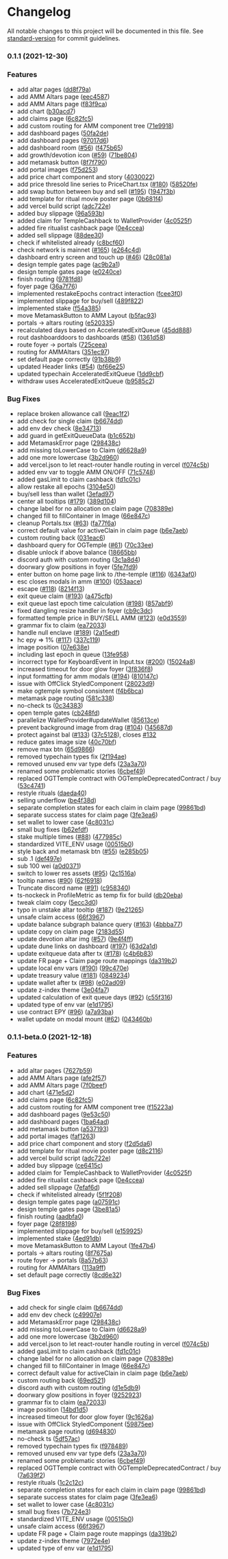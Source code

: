 # Changelog

All notable changes to this project will be documented in this file. See [standard-version](https://github.com/conventional-changelog/standard-version) for commit guidelines.

### 0.1.1 (2021-12-30)


### Features

* add altar pages ([dd8f79a](https://github.com/TempleDAO/dapp/commit/dd8f79ad7e3a81852c22b8b6f4616e9c307ee172))
* add AMM Altars page ([eec4587](https://github.com/TempleDAO/dapp/commit/eec4587f1c2c32338096620dd22791d27fcc7cb6))
* add AMM Altars page ([f83f9ca](https://github.com/TempleDAO/dapp/commit/f83f9cacf7e9aa12a898a9be0bd6a9b71593e460))
* add chart ([b30acd7](https://github.com/TempleDAO/dapp/commit/b30acd7ab0779e2117df4b44f7f4ec419b033c30))
* add claims page ([6c82fc5](https://github.com/TempleDAO/dapp/commit/6c82fc573e1b5afa523d8d8753a1f2cc95f0bf6f))
* add custom routing for AMM component tree ([71e9918](https://github.com/TempleDAO/dapp/commit/71e9918f81ca5bca815b4ff17e9044703f8c7bcd))
* add dashboard pages ([50fa2de](https://github.com/TempleDAO/dapp/commit/50fa2deef0650d78869aef91e001ca40b88c1bef))
* add dashboard pages ([97017d6](https://github.com/TempleDAO/dapp/commit/97017d6981a19490073fe06d50a8f59f9dc13319))
* add dashboard room ([#56](https://github.com/TempleDAO/dapp/issues/56)) ([f475b65](https://github.com/TempleDAO/dapp/commit/f475b6549f35190c522c781e599c30bc452f2ffe))
* add growth/devotion icon ([#59](https://github.com/TempleDAO/dapp/issues/59)) ([71be804](https://github.com/TempleDAO/dapp/commit/71be804c6f52c9a59de5e36cc813a34ac6d95493))
* add metamask button ([8f7f790](https://github.com/TempleDAO/dapp/commit/8f7f7908e8c8b0249324a25088160646b5c9751c))
* add portal images ([f75d253](https://github.com/TempleDAO/dapp/commit/f75d25340e806c4e99533a1b628c073adc222cce))
* add price chart component and story ([4030022](https://github.com/TempleDAO/dapp/commit/403002298ee24e5b2a97eb4909d6a3e2e21cf385))
* add price thresold line series to PriceChart.tsx ([#180](https://github.com/TempleDAO/dapp/issues/180)) ([58520fe](https://github.com/TempleDAO/dapp/commit/58520fed7c88896d4ce0ffaff46bb9204604f53f))
* add swap button between buy and sell ([#195](https://github.com/TempleDAO/dapp/issues/195)) ([1947f3b](https://github.com/TempleDAO/dapp/commit/1947f3b6378d7fd29fe75bdf2f54089ce42dfd7d))
* add template for ritual movie poster page ([0b681f4](https://github.com/TempleDAO/dapp/commit/0b681f47c04c2df948bf9e53e7f5f42d439caa77))
* add vercel build script ([adc722e](https://github.com/TempleDAO/dapp/commit/adc722e36d5b972e627b55de7b020d52727e86e5))
* added buy slippage ([96a593b](https://github.com/TempleDAO/dapp/commit/96a593bd727acf0d06a2f7a628755cbefd10030c))
* added claim for TempleCashback to WalletProvider ([4c0525f](https://github.com/TempleDAO/dapp/commit/4c0525f337c5f760d41e8c7f5e7fba4a558255c7))
* added fire ritualist cashback page ([0e4ccea](https://github.com/TempleDAO/dapp/commit/0e4cceaa66eff07434c890a3e713c16e5c8ddd3c))
* added sell slippage ([88dee30](https://github.com/TempleDAO/dapp/commit/88dee30a08c6d7496a2116df62dd38ad97db7c0c))
* check if whitelisted already ([c8bcf60](https://github.com/TempleDAO/dapp/commit/c8bcf602856126505d5504672f31abac7d570aa2))
* check network is mainnet ([#165](https://github.com/TempleDAO/dapp/issues/165)) ([e264c4d](https://github.com/TempleDAO/dapp/commit/e264c4d40a4e1be9de4018d9a170e35da2d91bb2))
* dashboard entry screen and touch up ([#46](https://github.com/TempleDAO/dapp/issues/46)) ([28c081a](https://github.com/TempleDAO/dapp/commit/28c081a3f49ea190a6cef870631524aa15b1e761))
* design temple gates page ([ac9b2a1](https://github.com/TempleDAO/dapp/commit/ac9b2a1d070a9f50ef011253035972e3773afa2e))
* design temple gates page ([e0240ce](https://github.com/TempleDAO/dapp/commit/e0240ce4efccf78d0296e64c5856c6a3b2a0d621))
* finish routing ([9781fd8](https://github.com/TempleDAO/dapp/commit/9781fd833e5472ae44a3a1f130a1237d4a37e6b9))
* foyer page ([36a7f76](https://github.com/TempleDAO/dapp/commit/36a7f7646db7539e06b49a7a1bc35b3273c7459f))
* implemented restakeEpochs contract interaction ([fcee3f0](https://github.com/TempleDAO/dapp/commit/fcee3f0163eed2e544394300da81523d2196f89d))
* implemented slippage for buy/sell ([489f822](https://github.com/TempleDAO/dapp/commit/489f822b6d1daed781abf968ad72a72fcb16d5b2))
* implemented stake ([f54a385](https://github.com/TempleDAO/dapp/commit/f54a38553b6ba1454ee9e9f50c56fc246f97b4cc))
* move MetamaskButton to AMM Layout ([b5fac93](https://github.com/TempleDAO/dapp/commit/b5fac933cca1b85da3c9cc4f61e3ddba77d8e604))
* portals -> altars routing ([e520335](https://github.com/TempleDAO/dapp/commit/e520335fdf7754bf4da64502c568a0b806848dfb))
* recalculated days based on AcceleratedExitQueue ([45dd888](https://github.com/TempleDAO/dapp/commit/45dd888f23a0718491330ffa4e7491a8aa534e2b))
* rout dashboarddoors to dashboards ([#58](https://github.com/TempleDAO/dapp/issues/58)) ([1361d58](https://github.com/TempleDAO/dapp/commit/1361d58aa788a178c0d91239e25c475cb8c95ccd))
* route foyer -> portals ([725ceea](https://github.com/TempleDAO/dapp/commit/725ceea1893347948c0b0421a9f3754b61f8dc56))
* routing for AMMAltars ([351ec97](https://github.com/TempleDAO/dapp/commit/351ec97773f2384b776fc1cd7e9585be5a5456f6))
* set default page correctly ([91b38b9](https://github.com/TempleDAO/dapp/commit/91b38b973ed020755e242f90eccd2421fc78ae61))
* updated Header links ([#54](https://github.com/TempleDAO/dapp/issues/54)) ([bf66e25](https://github.com/TempleDAO/dapp/commit/bf66e25ffd06847e5554c4463da37f2f704ce513))
* updated typechain AcceleratedExitQueue ([1dd9cbf](https://github.com/TempleDAO/dapp/commit/1dd9cbf9bf06e65583f94a30af8e9ed34bca6753))
* withdraw uses AcceleratedExitQueue ([b9585c2](https://github.com/TempleDAO/dapp/commit/b9585c27d92dece582e45a1d52c7be5e12025f77))


### Bug Fixes

*  replace broken allowance call ([9eac1f2](https://github.com/TempleDAO/dapp/commit/9eac1f2afd4a34ab490f0bbc51015fe8e81a69a2))
* add check for single claim ([b6674dd](https://github.com/TempleDAO/dapp/commit/b6674dd7b4c1cad635f991c8bcd87bafbbea7b86))
* add env dev check ([8e34713](https://github.com/TempleDAO/dapp/commit/8e347133f75039ea651ce7266d1fb408a5e817b6))
* add guard in getExitQueueData ([b1c652b](https://github.com/TempleDAO/dapp/commit/b1c652b4037dbafc7a1b82308bb633eafd6dd917))
* add MetamaskError page ([298438c](https://github.com/TempleDAO/dapp/commit/298438c6dc776e234a097c3edc956344ca8270d6))
* add missing toLowerCase to Claim ([d6628a9](https://github.com/TempleDAO/dapp/commit/d6628a960697f31f02e931c4d9d49ec99596c68f))
* add one more lowercase ([3b2d960](https://github.com/TempleDAO/dapp/commit/3b2d96094551d3a5eae368112a383e0f85c70208))
* add vercel.json to let react-router handle routing in vercel ([f074c5b](https://github.com/TempleDAO/dapp/commit/f074c5b9af12834aea0f42e2713eb4f68d142ccb))
* added env var to toggle AMM ON/OFF ([71c5748](https://github.com/TempleDAO/dapp/commit/71c5748467078808c11c43683ed3a35d9aa17ae6))
* added gasLimit to claim cashback ([fd1c01c](https://github.com/TempleDAO/dapp/commit/fd1c01c79c7a9de5cc71c5d848b160721e88910f))
* allow restake all epochs ([3104e50](https://github.com/TempleDAO/dapp/commit/3104e50c60729ab3f007cd0df75e761fe0f13449))
* buy/sell less than wallet ([3efad97](https://github.com/TempleDAO/dapp/commit/3efad972707849016d2824b1e3fcdfab24308261))
* center all tooltips ([#179](https://github.com/TempleDAO/dapp/issues/179)) ([389d104](https://github.com/TempleDAO/dapp/commit/389d104e42bc1965ab7a30cf2b48b6c385262b65))
* change label for no allocation on claim page ([708389e](https://github.com/TempleDAO/dapp/commit/708389ec771825ddb19d9285058e7ecf0d2a4c66))
* changed fill to fillContainer in Image ([66e847c](https://github.com/TempleDAO/dapp/commit/66e847cbe58e11e794bc69f8c9eb2f7525fe1117))
* cleanup Portals.tsx ([#63](https://github.com/TempleDAO/dapp/issues/63)) ([fa77f6a](https://github.com/TempleDAO/dapp/commit/fa77f6a8a88d0233be1c2b40d0ffae067b5f434a))
* correct default value for activeClain in claim page ([b6e7aeb](https://github.com/TempleDAO/dapp/commit/b6e7aeb338bfc95526724e3d00c86dfadc24399f))
* custom routing back ([031eac6](https://github.com/TempleDAO/dapp/commit/031eac6877e5575da4aa2b1fff223c08ee9c4282))
* dashboard query for OGTemple ([#61](https://github.com/TempleDAO/dapp/issues/61)) ([70c33ee](https://github.com/TempleDAO/dapp/commit/70c33ee6f02e345b56381c4a708078fbdb9474c9))
* disable unlock if above balance ([18665bb](https://github.com/TempleDAO/dapp/commit/18665bb42a7574ba026df23cc1b2d451194fb6eb))
* discord auth with custom routing ([3c1a8d4](https://github.com/TempleDAO/dapp/commit/3c1a8d438bc6e1c67d0184dd0d92084684098424))
* doorwary glow positions in foyer ([5fe7fd9](https://github.com/TempleDAO/dapp/commit/5fe7fd9ac2e6dcd893af149f81aef2e1d97c1687))
* enter button on home page link to /the-temple ([#116](https://github.com/TempleDAO/dapp/issues/116)) ([6343af0](https://github.com/TempleDAO/dapp/commit/6343af05e5bdd2fec221bf0dfa05ea346001e70f))
* esc closes modals in amm ([#100](https://github.com/TempleDAO/dapp/issues/100)) ([053aace](https://github.com/TempleDAO/dapp/commit/053aace9301ed6a7261923bde5a1eca0dcd6c690))
* escape ([#118](https://github.com/TempleDAO/dapp/issues/118)) ([8214f13](https://github.com/TempleDAO/dapp/commit/8214f1307e07e95fc2d7f8d430403aad70d431b9))
* exit queue claim ([#193](https://github.com/TempleDAO/dapp/issues/193)) ([a475cfb](https://github.com/TempleDAO/dapp/commit/a475cfb28d0877a95d6a69c8d47e4172a30c55c6))
* exit queue last epoch time calculation ([#198](https://github.com/TempleDAO/dapp/issues/198)) ([857abf9](https://github.com/TempleDAO/dapp/commit/857abf9e1abd08a98dd4b201d09b9afcd1b32fed))
* fixed dangling resize handler in foyer ([cb9c3dc](https://github.com/TempleDAO/dapp/commit/cb9c3dcf6ab06977c22a2d570bdd24c172acfc13))
* formatted temple price in BUY/SELL AMM ([#123](https://github.com/TempleDAO/dapp/issues/123)) ([e0d3559](https://github.com/TempleDAO/dapp/commit/e0d3559fc9cc3834484bae6514aaa8402eeea744))
* grammar fix to claim ([ea72033](https://github.com/TempleDAO/dapp/commit/ea720338e92f28a104c0d8f2cabb017daa4eece5))
* handle null enclave ([#189](https://github.com/TempleDAO/dapp/issues/189)) ([2a15edf](https://github.com/TempleDAO/dapp/commit/2a15edfeb86cc42565434178adb673f58fca7a53))
* hc epy => 1% ([#117](https://github.com/TempleDAO/dapp/issues/117)) ([337c119](https://github.com/TempleDAO/dapp/commit/337c119bf94d52cbe7739e3220a6c49390b4d1c6))
* image position ([07e638e](https://github.com/TempleDAO/dapp/commit/07e638e6534a84f530ee11b2a1ed5e5b050347f5))
* including last epoch in queue ([13fe958](https://github.com/TempleDAO/dapp/commit/13fe95896ff11ac17dfd935ed43774e6934c5b68))
* incorrect type for KeyboardEvent in Input.tsx ([#200](https://github.com/TempleDAO/dapp/issues/200)) ([15024a8](https://github.com/TempleDAO/dapp/commit/15024a816b3f18b8dd92488559c1484c6c8c2753))
* increased timeout for door glow foyer ([3f836f8](https://github.com/TempleDAO/dapp/commit/3f836f803e085cc142596bea177423330db60cba))
* input formatting for amm modals ([#194](https://github.com/TempleDAO/dapp/issues/194)) ([810147c](https://github.com/TempleDAO/dapp/commit/810147c53ee5853c1c3bbb334edf79c3c7922a7c))
* issue with OffClick StyledComponent ([28023d9](https://github.com/TempleDAO/dapp/commit/28023d95eb78d21e32265858c6437d41b78e3551))
* make ogtemple symbol consistent ([f4b6bca](https://github.com/TempleDAO/dapp/commit/f4b6bca00e88de50b48510fe6a4ed5639ffa6637))
* metamask page routing ([581c338](https://github.com/TempleDAO/dapp/commit/581c3382c49b8e2ce886bb19f7323a507636e8e0))
* no-check ts ([0c34383](https://github.com/TempleDAO/dapp/commit/0c343834dedd93ffd1f5209be35d9d9d6727e225))
* open temple gates ([cb248fd](https://github.com/TempleDAO/dapp/commit/cb248fd6ce9e75f7b8aaf4c7852e09a9dffbd892))
* parallelize WalletProvider#updateWallet ([85613ce](https://github.com/TempleDAO/dapp/commit/85613ce75a589d64ef4746116ef6b2103b13442d))
* prevent background image from drag ([#104](https://github.com/TempleDAO/dapp/issues/104)) ([145687d](https://github.com/TempleDAO/dapp/commit/145687d29fd8bd1012770d48648d10a1de73c9b8))
* protect against bal ([#133](https://github.com/TempleDAO/dapp/issues/133)) ([37c5128](https://github.com/TempleDAO/dapp/commit/37c51284b805fee8e9300010c26382710c112278)), closes [#132](https://github.com/TempleDAO/dapp/issues/132)
* reduce gates image size ([40c70bf](https://github.com/TempleDAO/dapp/commit/40c70bfafab213c8cb0d8134f2c05851d7bc8690))
* remove max btn ([65d9866](https://github.com/TempleDAO/dapp/commit/65d98663b19c206268fada661dafd23443f1bb15))
* removed typechain types fix ([2f194ae](https://github.com/TempleDAO/dapp/commit/2f194aeb5bfa3d24f48ed725b05964dec5a8ad3c))
* removed unused env var type defs ([23a3a70](https://github.com/TempleDAO/dapp/commit/23a3a70ca1c6d2d9ecd39c2363655ad81aa1913d))
* renamed some problematic stories ([6cbef49](https://github.com/TempleDAO/dapp/commit/6cbef4980c81f314132f4145bc5fec21d0568b37))
* replaced OGTTemple contract with OGTempleDeprecatedContract / buy ([53c4741](https://github.com/TempleDAO/dapp/commit/53c4741861f2b0f0e2c4d9816a323e6f5f619df6))
* restyle rituals ([daeda40](https://github.com/TempleDAO/dapp/commit/daeda40b454e6827e4bfa1875d042feabf58441a))
* selling underflow ([be4f38d](https://github.com/TempleDAO/dapp/commit/be4f38de6b31cc42694e8ee25e1b2506a8ee73d5))
* separate completion states for each claim in claim page ([99861bd](https://github.com/TempleDAO/dapp/commit/99861bdaff7a8b67d8fd930ad93ff1acd35aec1d))
* separate success states for claim page ([3fe3ea6](https://github.com/TempleDAO/dapp/commit/3fe3ea64879fc5b18bff94673b17db4b0d9b7847))
* set wallet to lower case ([4c8031c](https://github.com/TempleDAO/dapp/commit/4c8031c1c861263a57869db2e78b3cb85e4beab3))
* small bug fixes ([b62efdf](https://github.com/TempleDAO/dapp/commit/b62efdff2bfdcd977b1a9111f22283f1acb88455))
* stake multiple times ([#88](https://github.com/TempleDAO/dapp/issues/88)) ([477985c](https://github.com/TempleDAO/dapp/commit/477985c395a1f4b340f9fd2e9a1fed04c54e72a2))
* standardized VITE_ENV usage ([00515b0](https://github.com/TempleDAO/dapp/commit/00515b0f3a514aafa19789fcc1c644ba8564bf07))
* style back and metamask btn ([#55](https://github.com/TempleDAO/dapp/issues/55)) ([e285b05](https://github.com/TempleDAO/dapp/commit/e285b051896217c4dd3225503d3f3b772b58d1e0))
* sub .1 ([def497e](https://github.com/TempleDAO/dapp/commit/def497e9c9748ad5301d1dbf30f2eb3eb0e8a1cd))
* sub 100 wei ([a0d0371](https://github.com/TempleDAO/dapp/commit/a0d0371451c27a022095a2d883696e3fbfc5567b))
* switch to lower res assets ([#95](https://github.com/TempleDAO/dapp/issues/95)) ([2c1516a](https://github.com/TempleDAO/dapp/commit/2c1516abe6b9d75e6cb47d511e2d5579ab6f8dfe))
* tooltip names ([#90](https://github.com/TempleDAO/dapp/issues/90)) ([62f6918](https://github.com/TempleDAO/dapp/commit/62f6918be0e19ce87f3b9b419737b400475677bc))
* Truncate discord name ([#91](https://github.com/TempleDAO/dapp/issues/91)) ([c958340](https://github.com/TempleDAO/dapp/commit/c95834056f13e9822a073f69acf109d15cbe95a4))
* ts-nockeck in ProfileMetric as temp fix for build ([db20eba](https://github.com/TempleDAO/dapp/commit/db20eba30415fc37eb65ca0ebf9a870d72bec01a))
* tweak claim copy ([5ecc3d0](https://github.com/TempleDAO/dapp/commit/5ecc3d04f17ae171f3e3f6621137d1431d3f497d))
* typo in unstake altar tooltip ([#187](https://github.com/TempleDAO/dapp/issues/187)) ([9e21265](https://github.com/TempleDAO/dapp/commit/9e212654cd5529691c491bc50cbb1e470fd5055c))
* unsafe claim access ([66f3967](https://github.com/TempleDAO/dapp/commit/66f396737515f14ffdb99d7c1972b7f36f5255bc))
* update balance subgraph balance query ([#163](https://github.com/TempleDAO/dapp/issues/163)) ([4bbba77](https://github.com/TempleDAO/dapp/commit/4bbba774b659dfebaeb5157ddfac2a76b24a28d6))
* update copy on claim page ([2183d55](https://github.com/TempleDAO/dapp/commit/2183d5552767b2c38f46a782b98809dfc158a49e))
* update devotion altar img ([#57](https://github.com/TempleDAO/dapp/issues/57)) ([9e4f4ff](https://github.com/TempleDAO/dapp/commit/9e4f4ff16c09f7f203001eeda79d1c51c4200547))
* update dune links on dashboard ([#197](https://github.com/TempleDAO/dapp/issues/197)) ([63d2a1d](https://github.com/TempleDAO/dapp/commit/63d2a1d3e51e3118d146b46fb3a0aea8eeac2105))
* update exitqueue data after tx ([#178](https://github.com/TempleDAO/dapp/issues/178)) ([c4b6b83](https://github.com/TempleDAO/dapp/commit/c4b6b83594077a7e5aa6e5bbbee8f606c93a6a37))
* update FR page + Claim page route mappings ([da319b2](https://github.com/TempleDAO/dapp/commit/da319b28a2fd6d9470675ce765071c70b0553542))
* update local env vars ([#190](https://github.com/TempleDAO/dapp/issues/190)) ([99c470e](https://github.com/TempleDAO/dapp/commit/99c470ec35af79b2e237ef09458f1e8c955a47e1))
* update treasury value ([#181](https://github.com/TempleDAO/dapp/issues/181)) ([0849234](https://github.com/TempleDAO/dapp/commit/08492348c9737428b4341ad77213ab568e83f039))
* update wallet after tx ([#98](https://github.com/TempleDAO/dapp/issues/98)) ([e02ad09](https://github.com/TempleDAO/dapp/commit/e02ad0979732b9bf30309d59066895364e857905))
* update z-index theme ([3e04fa7](https://github.com/TempleDAO/dapp/commit/3e04fa79daeda184ce738581b40307a70641a29d))
* updated calculation of exit queue days ([#92](https://github.com/TempleDAO/dapp/issues/92)) ([c55f316](https://github.com/TempleDAO/dapp/commit/c55f31662bcff0e1af561f4d794f075fabf7628a))
* updated type of env var ([e1d1795](https://github.com/TempleDAO/dapp/commit/e1d1795a198f7b6f3ee5f2710c4cc213c9ee4a99))
* use contract EPY ([#96](https://github.com/TempleDAO/dapp/issues/96)) ([a7a93ba](https://github.com/TempleDAO/dapp/commit/a7a93baff69e1e552691a48bcf9ef640c7e8acb0))
* wallet update on modal mount ([#62](https://github.com/TempleDAO/dapp/issues/62)) ([043460b](https://github.com/TempleDAO/dapp/commit/043460b8d35d8d4ec838085aef43b50fc229ee6d))

### 0.1.1-beta.0 (2021-12-18)


### Features

* add altar pages ([7627b59](https://crypto-host/TempleDAO/dapp/commit/7627b59e7d34485d0748f22e59befa82917d1efc))
* add AMM Altars page ([afe2f57](https://crypto-host/TempleDAO/dapp/commit/afe2f575923854b0cc7f1d62815554ea965d6ebe))
* add AMM Altars page ([7f0beef](https://crypto-host/TempleDAO/dapp/commit/7f0beef575c5ea7596a563b92f5eaac553edf54b))
* add chart ([471e5d2](https://crypto-host/TempleDAO/dapp/commit/471e5d233653e9220c349eb043cf7d7a24ad7e88))
* add claims page ([6c82fc5](https://crypto-host/TempleDAO/dapp/commit/6c82fc573e1b5afa523d8d8753a1f2cc95f0bf6f))
* add custom routing for AMM component tree ([f15223a](https://crypto-host/TempleDAO/dapp/commit/f15223a8e9e7e01884a9ebb9ec1297e2ae0def54))
* add dashboard pages ([9e53c50](https://crypto-host/TempleDAO/dapp/commit/9e53c50f574ae7ae17f4b447748e01face438a6a))
* add dashboard pages ([1ba64ad](https://crypto-host/TempleDAO/dapp/commit/1ba64addf37ccdbb44450fbdbdd6774a60081a8e))
* add metamask button ([a537193](https://crypto-host/TempleDAO/dapp/commit/a537193a084d34839cf49cbd4ab2e160ed81b84c))
* add portal images ([faf1263](https://crypto-host/TempleDAO/dapp/commit/faf1263927076cccd9378c400497fe4496b6d9e9))
* add price chart component and story ([f2d5da6](https://crypto-host/TempleDAO/dapp/commit/f2d5da632140fad4392fdc7a6828c0d57ee7eaad))
* add template for ritual movie poster page ([d8c2116](https://crypto-host/TempleDAO/dapp/commit/d8c211665a03430a56028000a08ceba017b1fabc))
* add vercel build script ([adc722e](https://crypto-host/TempleDAO/dapp/commit/adc722e36d5b972e627b55de7b020d52727e86e5))
* added buy slippage ([ce6415c](https://crypto-host/TempleDAO/dapp/commit/ce6415c979fa1d110a821c973baddfd1b17280ef))
* added claim for TempleCashback to WalletProvider ([4c0525f](https://crypto-host/TempleDAO/dapp/commit/4c0525f337c5f760d41e8c7f5e7fba4a558255c7))
* added fire ritualist cashback page ([0e4ccea](https://crypto-host/TempleDAO/dapp/commit/0e4cceaa66eff07434c890a3e713c16e5c8ddd3c))
* added sell slippage ([7efaf6d](https://crypto-host/TempleDAO/dapp/commit/7efaf6d02a747c11d052cce5d2ee4cebd71e1398))
* check if whitelisted already ([5f1f208](https://crypto-host/TempleDAO/dapp/commit/5f1f20849aa3b492dadaad0e04ad9e6b5b0327f5))
* design temple gates page ([a07591c](https://crypto-host/TempleDAO/dapp/commit/a07591c3832cf1b9bfc230e4f643bedaa9d32a83))
* design temple gates page ([3be81a5](https://crypto-host/TempleDAO/dapp/commit/3be81a5f2136d34a53c5640d3b622043756a85ce))
* finish routing ([aadbfa0](https://crypto-host/TempleDAO/dapp/commit/aadbfa0dfad6166e4f145b587983e5f77d79d86a))
* foyer page ([28f8198](https://crypto-host/TempleDAO/dapp/commit/28f819834b882215d515a7c616963cf69e94b293))
* implemented slippage for buy/sell ([e159925](https://crypto-host/TempleDAO/dapp/commit/e159925592b6fad4d813c2333566e9d6ad0600d4))
* implemented stake ([4ed91db](https://crypto-host/TempleDAO/dapp/commit/4ed91db8afaa88255b132cce5c0638db44d07368))
* move MetamaskButton to AMM Layout ([1fe47b4](https://crypto-host/TempleDAO/dapp/commit/1fe47b4149ef4b6666f0bccd79b6e37d0c527b63))
* portals -> altars routing ([8f7675a](https://crypto-host/TempleDAO/dapp/commit/8f7675a880aa1caea5d61992e404814eca100d08))
* route foyer -> portals ([8a57b63](https://crypto-host/TempleDAO/dapp/commit/8a57b63eb86ce6e58d309c319406ff8e53d49fc3))
* routing for AMMAltars ([113a9ff](https://crypto-host/TempleDAO/dapp/commit/113a9ff248c5eb3f01307e242725bc6ed27c3c1d))
* set default page correctly ([8cd6e32](https://crypto-host/TempleDAO/dapp/commit/8cd6e32b8289c8e35e510c166ef553dc82091c7d))


### Bug Fixes

* add check for single claim ([b6674dd](https://crypto-host/TempleDAO/dapp/commit/b6674dd7b4c1cad635f991c8bcd87bafbbea7b86))
* add env dev check ([c49907e](https://crypto-host/TempleDAO/dapp/commit/c49907e1019540dd4e3651cad947ad69779baa58))
* add MetamaskError page ([298438c](https://crypto-host/TempleDAO/dapp/commit/298438c6dc776e234a097c3edc956344ca8270d6))
* add missing toLowerCase to Claim ([d6628a9](https://crypto-host/TempleDAO/dapp/commit/d6628a960697f31f02e931c4d9d49ec99596c68f))
* add one more lowercase ([3b2d960](https://crypto-host/TempleDAO/dapp/commit/3b2d96094551d3a5eae368112a383e0f85c70208))
* add vercel.json to let react-router handle routing in vercel ([f074c5b](https://crypto-host/TempleDAO/dapp/commit/f074c5b9af12834aea0f42e2713eb4f68d142ccb))
* added gasLimit to claim cashback ([fd1c01c](https://crypto-host/TempleDAO/dapp/commit/fd1c01c79c7a9de5cc71c5d848b160721e88910f))
* change label for no allocation on claim page ([708389e](https://crypto-host/TempleDAO/dapp/commit/708389ec771825ddb19d9285058e7ecf0d2a4c66))
* changed fill to fillContainer in Image ([66e847c](https://crypto-host/TempleDAO/dapp/commit/66e847cbe58e11e794bc69f8c9eb2f7525fe1117))
* correct default value for activeClain in claim page ([b6e7aeb](https://crypto-host/TempleDAO/dapp/commit/b6e7aeb338bfc95526724e3d00c86dfadc24399f))
* custom routing back ([69ed521](https://crypto-host/TempleDAO/dapp/commit/69ed521f391c1400210e2fea7c64546eb448feef))
* discord auth with custom routing ([d1e5db9](https://crypto-host/TempleDAO/dapp/commit/d1e5db923aebf70cc59cba60f7c9d2a573081879))
* doorwary glow positions in foyer ([9252923](https://crypto-host/TempleDAO/dapp/commit/9252923df1836ef6a6a1d8900da0b79fbb8d16de))
* grammar fix to claim ([ea72033](https://crypto-host/TempleDAO/dapp/commit/ea720338e92f28a104c0d8f2cabb017daa4eece5))
* image position ([14bd1d5](https://crypto-host/TempleDAO/dapp/commit/14bd1d51721a6676e2add8ba53378a0a62e3560d))
* increased timeout for door glow foyer ([9c1626a](https://crypto-host/TempleDAO/dapp/commit/9c1626a41ad812e79c6571d9d9db0e898277539e))
* issue with OffClick StyledComponent ([59875ee](https://crypto-host/TempleDAO/dapp/commit/59875ee2e805ed6f0e28d3e9d0ffb8e767ea7410))
* metamask page routing ([d694830](https://crypto-host/TempleDAO/dapp/commit/d69483094a539675daa4d5ff5102438b8cf0ac0e))
* no-check ts ([5df57ac](https://crypto-host/TempleDAO/dapp/commit/5df57ac617f09be11803d8a1765005407259bcfb))
* removed typechain types fix ([f978489](https://crypto-host/TempleDAO/dapp/commit/f9784895c81c4cf435ec741ad3feb91bc1a4566a))
* removed unused env var type defs ([23a3a70](https://crypto-host/TempleDAO/dapp/commit/23a3a70ca1c6d2d9ecd39c2363655ad81aa1913d))
* renamed some problematic stories ([6cbef49](https://crypto-host/TempleDAO/dapp/commit/6cbef4980c81f314132f4145bc5fec21d0568b37))
* replaced OGTTemple contract with OGTempleDeprecatedContract / buy ([7a639f2](https://crypto-host/TempleDAO/dapp/commit/7a639f28024a1d2f9f9a4f6e6be1038c31a175a6))
* restyle rituals ([1c2c12c](https://crypto-host/TempleDAO/dapp/commit/1c2c12c537f23ba71d68fcdfaf9a91c5ee7ca7ac))
* separate completion states for each claim in claim page ([99861bd](https://crypto-host/TempleDAO/dapp/commit/99861bdaff7a8b67d8fd930ad93ff1acd35aec1d))
* separate success states for claim page ([3fe3ea6](https://crypto-host/TempleDAO/dapp/commit/3fe3ea64879fc5b18bff94673b17db4b0d9b7847))
* set wallet to lower case ([4c8031c](https://crypto-host/TempleDAO/dapp/commit/4c8031c1c861263a57869db2e78b3cb85e4beab3))
* small bug fixes ([7b724e3](https://crypto-host/TempleDAO/dapp/commit/7b724e3120e8afbbcf116acee9b2795e129142af))
* standardized VITE_ENV usage ([00515b0](https://crypto-host/TempleDAO/dapp/commit/00515b0f3a514aafa19789fcc1c644ba8564bf07))
* unsafe claim access ([66f3967](https://crypto-host/TempleDAO/dapp/commit/66f396737515f14ffdb99d7c1972b7f36f5255bc))
* update FR page + Claim page route mappings ([da319b2](https://crypto-host/TempleDAO/dapp/commit/da319b28a2fd6d9470675ce765071c70b0553542))
* update z-index theme ([7972e4e](https://crypto-host/TempleDAO/dapp/commit/7972e4e958d6be145704cdce0b58da01f76effac))
* updated type of env var ([e1d1795](https://crypto-host/TempleDAO/dapp/commit/e1d1795a198f7b6f3ee5f2710c4cc213c9ee4a99))
